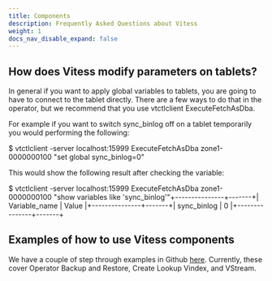 ```yaml
---
title: Components
description: Frequently Asked Questions about Vitess
weight: 1
docs_nav_disable_expand: false
---
```


## How does Vitess modify parameters on tablets?

In general if you want to apply global variables to tablets, you are going to have to connect to the tablet directly. There are a few ways to do that in the operator, but we recommend that you use vtctlclient ExecuteFetchAsDba.

For example if you want to switch sync_binlog off on a tablet temporarily you would performing the following:

$ vtctlclient -server localhost:15999 ExecuteFetchAsDba zone1-0000000100 "set global sync_binlog=0"

This would show the following result after checking the variable:

$ vtctlclient -server localhost:15999 ExecuteFetchAsDba zone1-0000000100 "show variables like 'sync_binlog'"+---------------+-------+| Variable_name | Value |+---------------+-------+| sync_binlog   |     0 |+---------------+-------+

## Examples of how to use Vitess components

We have a couple of step through examples in Github [here](https://github.com/aquarapid/vitess_examples). Currently, these cover Operator Backup and Restore, Create Lookup Vindex, and VStream.